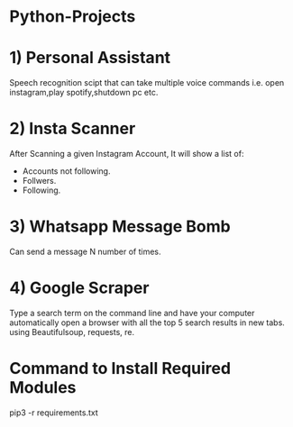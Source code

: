 # Python-Projects

  
# 1) Personal Assistant
Speech recognition scipt that can take multiple voice commands i.e. open instagram,play spotify,shutdown pc etc.

# 2) Insta Scanner
After Scanning a given Instagram Account, It will show a list of: 
- Accounts not following.
- Follwers. 
- Following.

# 3) Whatsapp Message Bomb 
Can send a message N number of times.

# 4) Google Scraper
Type a search term on the command line and have your computer automatically open a browser with all the top 5 search results in new tabs.
using Beautifulsoup, requests, re.

# Command to Install Required Modules
pip3 -r requirements.txt
